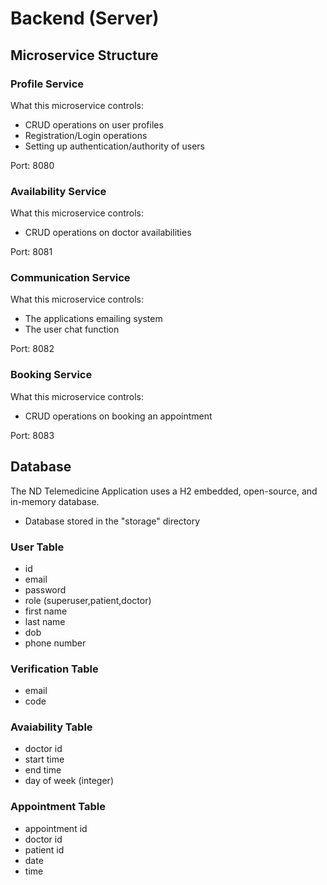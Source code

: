 # Backend (Server)
## Microservice Structure
### Profile Service
What this microservice controls:
- CRUD operations on user profiles
- Registration/Login operations
- Setting up authentication/authority of users

Port: 8080

### Availability Service
What this microservice controls:
- CRUD operations on doctor availabilities

Port: 8081
### Communication Service
What this microservice controls:
- The applications emailing system
- The user chat function

Port: 8082
### Booking Service
What this microservice controls:
- CRUD operations on booking an appointment

Port: 8083

## Database
The ND Telemedicine Application uses a H2 embedded, open-source, and in-memory database.
- Database stored in the "storage" directory

### User Table
- id
- email
- password
- role (superuser,patient,doctor)
- first name
- last name
- dob
- phone number

### Verification Table
- email
- code

### Avaiability Table
- doctor id
- start time
- end time
- day of week (integer)

### Appointment Table
- appointment id
- doctor id
- patient id
- date
- time
